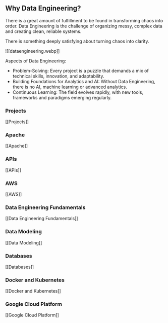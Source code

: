 ## Why Data Engineering?
There is a great amount of fulfillment to be found in transforming chaos into order. Data Engineering is the challenge of organizing messy, complex data and creating clean, reliable systems. 

There is something deeply satisfying about turning chaos into clarity.

![[dataengineering.webp]]

Aspects of Data Engineering:
- Problem-Solving: Every project is a puzzle that demands a mix of technical skills, innovation, and adaptability.
- Building Foundations for Analytics and AI: Without Data Engineering, there is no AI, machine learning or advanced analytics. 
- Continuous Learning: The field evolves rapidly, with new tools, frameworks and paradigms emerging regularly. 
### Projects
[[Projects]]
### Apache
[[Apache]]

### APIs
[[APIs]]

### AWS
[[AWS]]
### Data Engineering Fundamentals
[[Data Engineering Fundamentals]]


### Data Modeling
[[Data Modeling]]


### Databases
[[Databases]]


### Docker and Kubernetes
[[Docker and Kubernetes]]


### Google Cloud Platform
[[Google Cloud Platform]]






